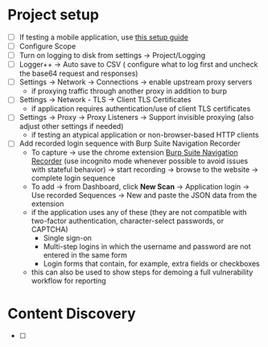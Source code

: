 # Project setup
- [ ] If testing a mobile application, use [this setup guide](https://portswigger.net/burp/documentation/desktop/mobile/config-ios-device)
- [ ] Configure Scope
- [ ] Turn on logging to disk from settings -> Project/Logging
- [ ] Logger++ -> Auto save to CSV ( configure what to log first and  uncheck the base64 request and responses)
- [ ] Settings -> Network -> Connections -> enable upstream proxy servers 
	- if proxying traffic through another proxy in addition to burp
- [ ] Settings -> Network - TLS -> Client TLS Certificates
	- if application requires authentication/use of client TLS certificates 
- [ ] Settings -> Proxy -> Proxy Listeners -> Support invisible proxying (also adjust other settings if needed)
	- if testing an atypical application or  non-browser-based HTTP clients
- [ ] Add recorded login sequence with Burp Suite Navigation Recorder
	- To capture -> use the chrome extension [Burp Suite Navigation Recorder](https://chromewebstore.google.com/detail/burp-suite-navigation-rec/anpapjclbjicacakeoggghfldppbkepg?hl=en-GB)  (use incognito mode whenever possible to avoid issues with stateful behavior) -> start recording -> browse to the website -> complete login sequence
	- To add -> from Dashboard, click **New Scan** -> Application login -> Use recorded Sequences -> New and paste the JSON data from the extension
	- if the application uses any of these (they are not compatible with two-factor authentication, character-select passwords, or CAPTCHA)
		- Single sign-on
		- Multi-step logins in which the username and password are not entered in the same form
		- Login forms that contain, for example, extra fields or checkboxes
	-  this can also be used to show steps for demoing a full  vulnerability workflow for reporting

# Content Discovery
- [ ] 